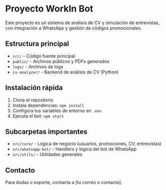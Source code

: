 # Proyecto WorkIn Bot

Este proyecto es un sistema de análisis de CV y simulación de entrevistas, con integración a WhatsApp y gestión de códigos promocionales.

## Estructura principal

- `src/` - Código fuente principal
- `public/` - Archivos públicos y PDFs generados
- `logs/` - Archivos de logs
- `cv-analyzer/` - Backend de análisis de CV (Python)

## Instalación rápida

1. Clona el repositorio
2. Instala dependencias: `npm install`
3. Configura tus variables de entorno en `.env`
4. Ejecuta el bot: `npm start`

## Subcarpetas importantes

- `src/core/` - Lógica de negocio (usuarios, promociones, CV, entrevistas)
- `src/whatsapp-bot/` - Handlers y lógica del bot de WhatsApp
- `src/utils/` - Utilidades generales

## Contacto
Para dudas o soporte, contacta a [tu correo o contacto].
